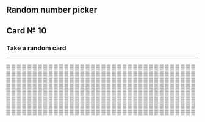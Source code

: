 ## Random number picker 

## Card № 10

### Take a random card
----
[▒](27.md) [▒](47.md) [▒](16.md) [▒](86.md) [▒](83.md) [▒](91.md) [▒](30.md) [▒](40.md) [▒](50.md) [▒](52.md) [▒](12.md) [▒](18.md) [▒](22.md) [▒](13.md) [▒](25.md) [▒](43.md) [▒](90.md) [▒](31.md) [▒](46.md) [▒](81.md) [▒](86.md) [▒](75.md) [▒](74.md) [▒](63.md) [▒](46.md) [▒](40.md) [▒](7.md) [▒](23.md) [▒](99.md) [▒](74.md) [▒](24.md) [▒](2.md) [▒](70.md) [▒](74.md) [▒](38.md) [▒](70.md) [▒](62.md) [▒](20.md) [▒](32.md) [▒](34.md) [▒](77.md) [▒](74.md) [▒](85.md) [▒](97.md) [▒](48.md) [▒](39.md) [▒](72.md) [▒](41.md) [▒](0.md) [▒](45.md) [▒](97.md) [▒](41.md) [▒](50.md) [▒](39.md) [▒](51.md) [▒](94.md) [▒](53.md) [▒](56.md) [▒](68.md) [▒](13.md) [▒](78.md) [▒](90.md) [▒](79.md) [▒](87.md) [▒](92.md) [▒](14.md) [▒](42.md) [▒](72.md) [▒](91.md) [▒](43.md) [▒](77.md) [▒](33.md) [▒](76.md) [▒](97.md) [▒](69.md) [▒](13.md) [▒](11.md) [▒](18.md) [▒](11.md) [▒](38.md) [▒](40.md) [▒](44.md) [▒](46.md) [▒](21.md) [▒](33.md) [▒](78.md) [▒](52.md) [▒](44.md) [▒](43.md) [▒](93.md) [▒](9.md) [▒](17.md) [▒](73.md) [▒](30.md) [▒](9.md) [▒](57.md) [▒](24.md) [▒](82.md) [▒](77.md) [▒](26.md) [▒](18.md) [▒](95.md) [▒](64.md) [▒](93.md) [▒](26.md) [▒](11.md) [▒](32.md) [▒](70.md) [▒](17.md) [▒](92.md) [▒](17.md) [▒](5.md) [▒](64.md) [▒](47.md) [▒](27.md) [▒](54.md) [▒](79.md) [▒](34.md) [▒](66.md) [▒](52.md) [▒](0.md) [▒](62.md) [▒](35.md) [▒](70.md) [▒](17.md) [▒](27.md) [▒](65.md) [▒](61.md) [▒](58.md) [▒](33.md) [▒](98.md) [▒](36.md) [▒](69.md) [▒](36.md) [▒](29.md) [▒](65.md) [▒](61.md) [▒](43.md) [▒](84.md) [▒](75.md) [▒](92.md) [▒](11.md) [▒](94.md) [▒](20.md) [▒](81.md) [▒](63.md) [▒](71.md) [▒](16.md) [▒](54.md) [▒](68.md) [▒](4.md) [▒](87.md) [▒](37.md) [▒](7.md) [▒](54.md) [▒](62.md) [▒](95.md) [▒](91.md) [▒](35.md) [▒](48.md) [▒](59.md) [▒](28.md) [▒](6.md) [▒](4.md) [▒](31.md) [▒](54.md) [▒](98.md) [▒](30.md) [▒](68.md) [▒](18.md) [▒](61.md) [▒](69.md) [▒](2.md) [▒](29.md) [▒](0.md) [▒](55.md) [▒](82.md) [▒](72.md) [▒](56.md) [▒](6.md) [▒](0.md) [▒](84.md) [▒](89.md) [▒](96.md) [▒](23.md) [▒](81.md) [▒](13.md) [▒](26.md) [▒](73.md) [▒](24.md) [▒](88.md) [▒](8.md) [▒](34.md) [▒](77.md) [▒](15.md) [▒](76.md) [▒](49.md) [▒](89.md) [▒](79.md) [▒](35.md) [▒](37.md) [▒](98.md) [▒](20.md) [▒](9.md) [▒](8.md) [▒](40.md) [▒](55.md) [▒](82.md) [▒](4.md) [▒](89.md) [▒](32.md) [▒](56.md) [▒](12.md) [▒](42.md) [▒](21.md) [▒](51.md) [▒](59.md) [▒](14.md) [▒](99.md) [▒](5.md) [▒](80.md) [▒](71.md) [▒](3.md) [▒](50.md) [▒](2.md) [▒](88.md) [▒](9.md) [▒](67.md) [▒](60.md) [▒](67.md) [▒](51.md) [▒](38.md) [▒](49.md) [▒](97.md) [▒](57.md) [▒](87.md) [▒](53.md) [▒](41.md) [▒](33.md) [▒](10.md) [▒](56.md) [▒](71.md) [▒](84.md) [▒](21.md) [▒](7.md) [▒](69.md) [▒](28.md) [▒](25.md) [▒](83.md) [▒](99.md) [▒](76.md) [▒](29.md) [▒](38.md) [▒](98.md) [▒](42.md) [▒](53.md) [▒](20.md) [▒](16.md) [▒](41.md) [▒](76.md) [▒](14.md) [▒](64.md) [▒](5.md) [▒](39.md) [▒](10.md) [▒](21.md) [▒](58.md) [▒](81.md) [▒](36.md) [▒](57.md) [▒](48.md) [▒](23.md) [▒](51.md) [▒](12.md) [▒](86.md) [▒](4.md) [▒](82.md) [▒](44.md) [▒](60.md) [▒](99.md) [▒](60.md) [▒](1.md) [▒](30.md) [▒](31.md) [▒](58.md) [▒](64.md) [▒](71.md) [▒](73.md) 